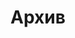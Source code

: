 ---
title: Архив
permalink: /archives/
layout: archives
icon: fa-regular fa-floppy-disk
order: 7
---